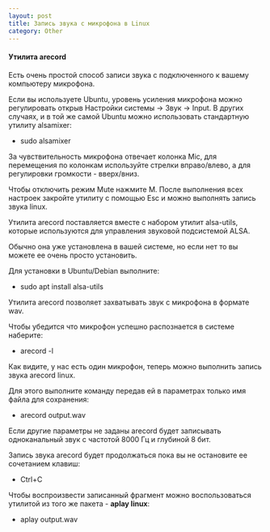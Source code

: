 ```yaml
---
layout: post
title: Запись звука с микрофона в Linux
category: Other
---
```


#### Утилита arecord

Есть очень простой способ записи звука с подключенного к вашему компьютеру микрофона.

Если вы используете Ubuntu, уровень усиления микрофона можно регулировать открыв Настройки системы -> Звук -> Input. В других случаях, и в той же самой Ubuntu можно использовать стандартную утилиту alsamixer:

- sudo alsamixer

За чувствительность микрофона отвечает колонка Mic, для перемещения по колонкам используйте стрелки вправо/влево, а для регулировки громкости - вверх/вниз. 

Чтобы отключить режим Mute нажмите M. После выполнения всех настроек закройте утилиту с помощью Esc и можно выполнять запись звука linux.

Утилита arecord поставляется вместе с набором утилит alsa-utils, которые используются для управления звуковой подсистемой ALSA. 

Обычно она уже установлена в вашей системе, но если нет то вы можете ее очень просто установить. 

Для установки в Ubuntu/Debian выполните:

- sudo apt install alsa-utils

Утилита arecord позволяет захватывать звук с микрофона в формате wav. 

Чтобы убедится что микрофон успешно распознается в системе наберите:

- arecord -l

Как видите, у нас есть один микрофон, теперь можно выполнить запись звука arecord linux. 

Для этого выполните команду передав ей в параметрах только имя файла для сохранения:

- arecord output.wav

Если другие параметры не заданы arecord будет записывать одноканальный звук с частотой 8000 Гц и глубиной 8 бит. 

Запись звука arecord будет продолжаться пока вы не остановите ее сочетанием клавиш: 

- Ctrl+C

Чтобы воспроизвести записанный фрагмент можно воспользоваться утилитой из того же пакета - **aplay linux**:

- aplay output.wav


